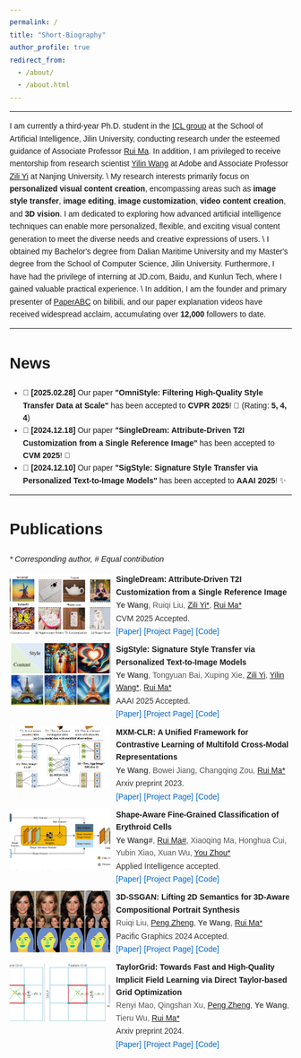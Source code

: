 ```yaml
---
permalink: /
title: "Short-Biography"
author_profile: true
redirect_from: 
  - /about/
  - /about.html
---
```



---

I am currently a third-year Ph.D. student in the [ICL group](https://ruim-jlu.github.io/team/) at the School of Artificial Intelligence, Jilin University, conducting research under the esteemed guidance of Associate Professor [Rui Ma](https://ruim-jlu.github.io/#about). In addition, I am privileged to receive mentorship from research scientist [Yilin Wang](https://yilinwang.org/) at Adobe and Associate Professor [Zili Yi](https://is.nju.edu.cn/yzl_en/main.htm) at Nanjing University. \\
My research interests primarily focus on **personalized visual content creation**, encompassing areas such as **image style transfer**, **image editing**, **image customization**, **video content creation**, and **3D vision**. I am dedicated to exploring how advanced artificial intelligence techniques can enable more personalized, flexible, and exciting visual content generation to meet the diverse needs and creative expressions of users. \\
I obtained my Bachelor's degree from Dalian Maritime University and my Master's degree from the School of Computer Science, Jilin University. Furthermore, I have had the privilege of interning at JD.com, Baidu, and Kunlun Tech, where I gained valuable practical experience. \\
In addition, I am the founder and primary presenter of [PaperABC](https://space.bilibili.com/1127990326?spm_id_from=333.1007.0.0) on bilibili, and our paper explanation videos have received widespread acclaim, accumulating over **12,000** followers to date. 

---


News
======
- 🎉 **[2025.02.28]** Our paper **"OmniStyle: Filtering High-Quality Style Transfer Data at Scale"** has been accepted to **CVPR 2025**! 🎯 (Rating: **5, 4, 4**)  
- 🚀 **[2024.12.18]** Our paper **"SingleDream: Attribute-Driven T2I Customization from a Single Reference Image"** has been accepted to **CVM 2025**! 🌟  
- 🎨 **[2024.12.10]** Our paper **"SigStyle: Signature Style Transfer via Personalized Text-to-Image Models"** has been accepted to **AAAI 2025**! ✨  

---

<!-- Research Focus
======
1. Register a GitHub account if you don't have one and confirm your e-mail (required!)
2. Fork [this template](https://github.com/academicpages/academicpages.github.io) by clicking the "Use this template" button in the top right. 
3. Go to the repository's settings (rightmost item in the tabs that start with "Code", should be below "Unwatch"). Rename the repository "[your GitHub username].github.io", which will also be your website's URL.
4. Set site-wide configuration and create content & metadata (see below -- also see [this set of diffs](http://archive.is/3TPas) showing what files were changed to set up [an example site](https://getorg-testacct.github.io) for a user with the username "getorg-testacct")
5. Upload any files (like PDFs, .zip files, etc.) to the files/ directory. They will appear at https://[your GitHub username].github.io/files/example.pdf.  
6. Check status by going to the repository settings, in the "GitHub pages" section

Site-wide configuration
------
The main configuration file for the site is in the base directory in [_config.yml](https://github.com/academicpages/academicpages.github.io/blob/master/_config.yml), which defines the content in the sidebars and other site-wide features. You will need to replace the default variables with ones about yourself and your site's github repository. The configuration file for the top menu is in [_data/navigation.yml](https://github.com/academicpages/academicpages.github.io/blob/master/_data/navigation.yml). For example, if you don't have a portfolio or blog posts, you can remove those items from that navigation.yml file to remove them from the header. 
 -->



Publications
======
_\* Corresponding author, \# Equal contribution_
<!-- <!DOCTYPE html> -->
<html lang="en">
<head>
    <meta charset="UTF-8">
    <meta name="viewport" content="width=device-width, initial-scale=1.0">
    <title>Research Projects</title>
    <style>
        body {
            font-family: Arial, sans-serif;
            line-height: 1.6;
            margin: 20px;
        }
        .project {
            display: flex;
            align-items: flex-start;
            margin-bottom: 10px;
        }
        .project img {
            width: 180px;
            height: 110px;
            margin-right: 10px;
            object-fit: cover;
        }
        .project-details {
            flex: 1;
        }
        .project-title {
            font-size: 14px;
            font-weight: bold;
            margin-bottom: 1px;
        }
        .authors {
            font-size: 14px;
            color: #555;
            margin-bottom: 1px;
        }
        .links a {
            font-size: 14px;
            color: #0066cc;
            text-decoration: none;
            margin-right: 1px;
        }
        .conference {
            font-size: 14px;
            color: #333;
            margin-bottom: 1px;
        }
        .conference b {
            color: #000;
        }
        .links a:hover {
            text-decoration: underline;
        }
    </style>
</head>
<body>
    <div class="project">
        <img src="../images/projects/singledream.png" alt="Project Image">
        <div class="project-details">
            <div class="project-title">SingleDream: Attribute-Driven T2I Customization from a Single Reference Image</div>
            <div class="authors"><b>Ye Wang</b>, Ruiqi Liu, <a href="https://is.nju.edu.cn/yzl_en/main.htm">Zili Yi*</a>, <a href="https://ruim-jlu.github.io/#about">Rui Ma*</a></div>
            <div class="conference">CVM 2025 Accepted. </div>
            <div class="links">
                <a href="#">[Paper]</a>
                <a href="#">[Project Page]</a>
                <a href="#">[Code]</a>
            </div>
        </div>
    </div>
    <div class="project">
        <img src="../images/projects/sigstyle.png" alt="Project Image">
        <div class="project-details">
            <div class="project-title">SigStyle: Signature Style Transfer via Personalized Text-to-Image Models</div>
            <div class="authors"><b>Ye Wang</b>, Tongyuan Bai, Xuping Xie, <a href="https://is.nju.edu.cn/yzl_en/main.htm">Zili Yi</a>, <a href="https://yilinwang.org/">Yilin Wang*</a>, <a href="https://ruim-jlu.github.io/#about">Rui Ma*</a></div>
            <div class="conference">AAAI 2025 Accepted. </div>
            <div class="links">
                <a href="https://arxiv.org/pdf/2502.13997">[Paper]</a>
                <a href="https://wangyephd.github.io/projects/sigstyle.html">[Project Page]</a>
                <a href="https://github.com/wangyePHD/SigStyle">[Code]</a>
            </div>
        </div>
    </div>
    <div class="project">
        <img src="../images/projects/mxmclr.png" alt="Project Image">
        <div class="project-details">
            <div class="project-title">MXM-CLR: A Unified Framework for Contrastive Learning of Multifold Cross-Modal Representations</div>
            <div class="authors"><b>Ye Wang</b>, Bowei Jiang, Changqing Zou, <a href="https://ruim-jlu.github.io/#about">Rui Ma*</a></div>
            <div class="conference">Arxiv preprint 2023. </div>
            <div class="links">
                <a href="https://arxiv.org/pdf/2303.10839">[Paper]</a>
                <a href="#">[Project Page]</a>
                <a href="#">[Code]</a>
            </div>
        </div>
    </div>
    <div class="project">
        <img src="../images/projects/shapecell.png" alt="Project Image">
        <div class="project-details">
            <div class="project-title">Shape-Aware Fine-Grained Classification of Erythroid Cells</div>
            <div class="authors"><b>Ye Wang#</b>, <a href="https://ruim-jlu.github.io/#about">Rui Ma#</a>, Xiaoqing Ma, Honghua Cui, Yubin Xiao, Xuan Wu, <a href="https://ccst.jlu.edu.cn/info/1367/19089.htm">You Zhou*</a></div>
            <div class="conference">Applied Intelligence accepted. </div>
            <div class="links">
                <a href="https://arxiv.org/pdf/2212.13695">[Paper]</a>
                <a href="#">[Project Page]</a>
                <a href="#">[Code]</a>
            </div>
        </div>
    </div>
    <div class="project">
        <img src="../images/projects/3dssgan.png" alt="Project Image">
        <div class="project-details">
            <div class="project-title">3D-SSGAN: Lifting 2D Semantics for 3D-Aware Compositional Portrait Synthesis</div>
            <div class="authors">Ruiqi Liu, <a href="https://pengzheng0707.github.io/">Peng Zheng</a>, <b>Ye Wang</b>, <a href="https://ruim-jlu.github.io/#about">Rui Ma*</a></div>
            <div class="conference">Pacific Graphics 2024 Accepted. </div>
            <div class="links">
                <a href="https://arxiv.org/abs/2401.03764">[Paper]</a>
                <a href="#">[Project Page]</a>
                <a href="#">[Code]</a>
            </div>
        </div>
    </div>
    <div class="project">
        <img src="../images/projects/taylor.png" alt="Project Image">
        <div class="project-details">
            <div class="project-title">TaylorGrid: Towards Fast and High-Quality Implicit Field Learning via Direct Taylor-based Grid Optimization</div>
            <div class="authors">Renyi Mao, Qingshan Xu, <a href="https://pengzheng0707.github.io/">Peng Zheng</a>, <b>Ye Wang</b>, Tieru Wu, <a href="https://ruim-jlu.github.io/#about">Rui Ma*</a></div>
            <div class="conference">Arxiv preprint 2024. </div>
            <div class="links">
                <a href="https://arxiv.org/pdf/2402.14415">[Paper]</a>
                <a href="#">[Project Page]</a>
                <a href="#">[Code]</a>
            </div>
        </div>
    </div>
</body>
</html>



<!-- Create content & metadata
------
For site content, there is one markdown file for each type of content, which are stored in directories like _publications, _talks, _posts, _teaching, or _pages. For example, each talk is a markdown file in the [_talks directory](https://github.com/academicpages/academicpages.github.io/tree/master/_talks). At the top of each markdown file is structured data in YAML about the talk, which the theme will parse to do lots of cool stuff. The same structured data about a talk is used to generate the list of talks on the [Talks page](https://academicpages.github.io/talks), each [individual page](https://academicpages.github.io/talks/2012-03-01-talk-1) for specific talks, the talks section for the [CV page](https://academicpages.github.io/cv), and the [map of places you've given a talk](https://academicpages.github.io/talkmap.html) (if you run this [python file](https://github.com/academicpages/academicpages.github.io/blob/master/talkmap.py) or [Jupyter notebook](https://github.com/academicpages/academicpages.github.io/blob/master/talkmap.ipynb), which creates the HTML for the map based on the contents of the _talks directory).

**Markdown generator**

The repository includes [a set of Jupyter notebooks](https://github.com/academicpages/academicpages.github.io/tree/master/markdown_generator
) that converts a CSV containing structured data about talks or presentations into individual markdown files that will be properly formatted for the Academic Pages template. The sample CSVs in that directory are the ones I used to create my own personal website at stuartgeiger.com. My usual workflow is that I keep a spreadsheet of my publications and talks, then run the code in these notebooks to generate the markdown files, then commit and push them to the GitHub repository.

How to edit your site's GitHub repository
------
Many people use a git client to create files on their local computer and then push them to GitHub's servers. If you are not familiar with git, you can directly edit these configuration and markdown files directly in the github.com interface. Navigate to a file (like [this one](https://github.com/academicpages/academicpages.github.io/blob/master/_talks/2012-03-01-talk-1.md) and click the pencil icon in the top right of the content preview (to the right of the "Raw | Blame | History" buttons). You can delete a file by clicking the trashcan icon to the right of the pencil icon. You can also create new files or upload files by navigating to a directory and clicking the "Create new file" or "Upload files" buttons. 

Example: editing a markdown file for a talk
![Editing a markdown file for a talk](/images/editing-talk.png)

For more info
------
More info about configuring Academic Pages can be found in [the guide](https://academicpages.github.io/markdown/), the [growing wiki](https://github.com/academicpages/academicpages.github.io/wiki), and you can always [ask a question on GitHub](https://github.com/academicpages/academicpages.github.io/discussions). The [guides for the Minimal Mistakes theme](https://mmistakes.github.io/minimal-mistakes/docs/configuration/) (which this theme was forked from) might also be helpful. -->
